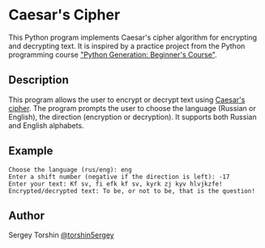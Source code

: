 # Caesar's Cipher

This Python program implements Caesar's cipher algorithm for encrypting and decrypting text. It is inspired by a practice project from the Python programming course ["Python Generation: Beginner's Course"](https://stepik.org/course/58852/info).

## Description

This program allows the user to encrypt or decrypt text using [Caesar's cipher](https://en.wikipedia.org/wiki/Caesar_cipher).
The program prompts the user to choose the language (Russian or English), the direction (encryption or decryption). It supports both Russian and English alphabets.

## Example
```
Choose the language (rus/eng): eng
Enter a shift number (negative if the direction is left): -17
Enter your text: Kf sv, fi efk kf sv, kyrk zj kyv hlvjkzfe!
Encrypted/decrypted text: To be, or not to be, that is the question!
```

## Author

Sergey Torshin [@torshin5ergey](https://github.com/torshin5ergey)
